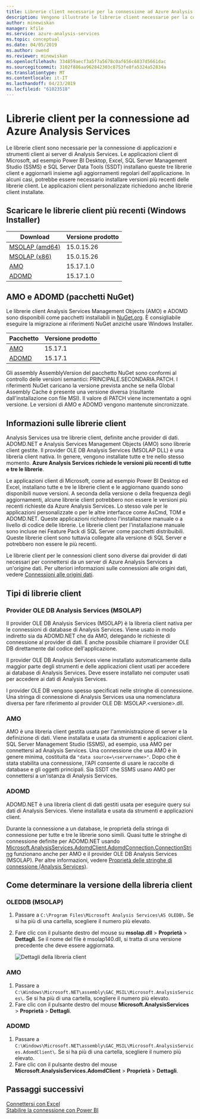 ```yaml
---
title: Librerie client necessarie per la connessione ad Azure Analysis Services | Microsoft Docs
description: Vengono illustrate le librerie client necessarie per la connessione di applicazioni e strumenti client ad Azure Analysis Services
author: minewiskan
manager: kfile
ms.service: azure-analysis-services
ms.topic: conceptual
ms.date: 04/05/2019
ms.author: owend
ms.reviewer: minewiskan
ms.openlocfilehash: 334859aecf3a5f7a5678c0af656c6837d5661dac
ms.sourcegitcommit: 3102f886aa962842303c8753fe8fa5324a52834a
ms.translationtype: MT
ms.contentlocale: it-IT
ms.lasthandoff: 04/23/2019
ms.locfileid: "61023518"
---
```

# <a name="client-libraries-for-connecting-to-azure-analysis-services"></a>Librerie client per la connessione ad Azure Analysis Services

Le librerie client sono necessarie per la connessione di applicazioni e strumenti client ai server di Analysis Services. Le applicazioni client di Microsoft, ad esempio Power BI Desktop, Excel, SQL Server Management Studio (SSMS) e SQL Server Data Tools (SSDT) installano queste tre librerie client e aggiornarli insieme agli aggiornamenti regolari dell'applicazione. In alcuni casi, potrebbe essere necessario installare versioni più recenti delle librerie client. Le applicazioni client personalizzate richiedono anche librerie client installate.

## <a name="download-the-latest-client-libraries-windows-installer"></a>Scaricare le librerie client più recenti (Windows Installer)  

|Download  |Versione prodotto  | 
|---------|---------|
|[MSOLAP (amd64)](https://go.microsoft.com/fwlink/?linkid=829576)    |    15.0.15.26    |
|[MSOLAP (x86)](https://go.microsoft.com/fwlink/?linkid=829575)     |    15.0.15.26      |
|[AMO](https://go.microsoft.com/fwlink/?linkid=829578)     |   15.17.1.0    |
|[ADOMD](https://go.microsoft.com/fwlink/?linkid=829577)     |    15.17.1.0     |

## <a name="amo-and-adomd-nuget-packages"></a>AMO e ADOMD (pacchetti NuGet)

Le librerie client Analysis Services Management Objects (AMO) e ADOMD sono disponibili come pacchetti installabili in [NuGet.org](https://www.nuget.org/). È consigliabile eseguire la migrazione ai riferimenti NuGet anziché usare Windows Installer. 

|Pacchetto  | Versione prodotto  | 
|---------|---------|
|[AMO](https://www.nuget.org/packages/Microsoft.AnalysisServices.retail.amd64/)    |    15.17.1     |
|[ADOMD](https://www.nuget.org/packages/Microsoft.AnalysisServices.AdomdClient.retail.amd64/)     |   15.17.1      |

Gli assembly AssemblyVersion del pacchetto NuGet sono conformi al controllo delle versioni semantici: PRINCIPALE.SECONDARIA.PATCH. I riferimenti NuGet caricano la versione prevista anche se nella Global Assembly Cache è presente una versione diversa (risultante dall'installazione con file MSI). Il valore di PATCH viene incrementato a ogni versione. Le versioni di AMO e ADOMD vengono mantenute sincronizzate.

## <a name="understanding-client-libraries"></a>Informazioni sulle librerie client

Analysis Services usa tre librerie client, definite anche provider di dati. ADOMD.NET e Analysis Services Management Objects (AMO) sono librerie client gestite. Il provider OLE DB Analysis Services (MSOLAP DLL) è una libreria client nativa. In genere, vengono installate tutte e tre nello stesso momento. **Azure Analysis Services richiede le versioni più recenti di tutte e tre le librerie**. 

Le applicazioni client di Microsoft, come ad esempio Power BI Desktop ed Excel, installano tutte e tre le librerie client e le aggiornano quando sono disponibili nuove versioni. A seconda della versione o della frequenza degli aggiornamenti, alcune librerie client potrebbero non essere le versioni più recenti richieste da Azure Analysis Services. Lo stesso vale per le applicazioni personalizzate o per le altre interfacce come AsCmd, TOM e ADOMD.NET. Queste applicazioni richiedono l'installazione manuale o a livello di codice delle librerie. Le librerie client per l'installazione manuale sono incluse nei Feature Pack di SQL Server come pacchetti distribuibili. Queste librerie client sono tuttavia collegate alla versione di SQL Server e potrebbero non essere le più recenti.  

Le librerie client per le connessioni client sono diverse dai provider di dati necessari per connettersi da un server di Azure Analysis Services a un'origine dati. Per ulteriori informazioni sulle connessioni alle origini dati, vedere [Connessioni alle origini dati](analysis-services-datasource.md).

## <a name="client-library-types"></a>Tipi di librerie client

### <a name="analysis-services-ole-db-provider-msolap"></a>Provider OLE DB Analysis Services (MSOLAP) 

 Il provider OLE DB Analysis Services (MSOLAP) è la libreria client nativa per le connessioni di database di Analysis Services. Viene usato in modo indiretto sia da ADOMD.NET che da AMO, delegando le richieste di connessione al provider di dati. È anche possibile chiamare il provider OLE DB direttamente dal codice dell'applicazione.  
  
 Il provider OLE DB Analysis Services viene installato automaticamente dalla maggior parte degli strumenti e delle applicazioni client usati per accedere ai database di Analysis Services. Deve essere installato nei computer usati per accedere ai dati di Analysis Services.  
  
 I provider OLE DB vengono spesso specificati nelle stringhe di connessione. Una stringa di connessione di Analysis Services usa una nomenclatura diversa per fare riferimento al provider OLE DB: MSOLAP.\<versione>.dll.

### <a name="amo"></a>AMO  

 AMO è una libreria client gestita usata per l'amministrazione di server e la definizione di dati. Viene installata e usata da strumenti e applicazioni client. SQL Server Management Studio (SSMS), ad esempio, usa AMO per connettersi ad Analysis Services. Una connessione che usa AMO è in genere minima, costituita da `"data source=\<servername>"`. Dopo che è stata stabilita una connessione, l'API consente di usare le raccolte di database e gli oggetti principali. Sia SSDT che SSMS usano AMO per connettersi a un'istanza di Analysis Services.  

  
### <a name="adomd"></a>ADOMD

 ADOMD.NET è una libreria client di dati gestiti usata per eseguire query sui dati di Analysis Services. Viene installata e usata da strumenti e applicazioni client. 
  
 Durante la connessione a un database, le proprietà della stringa di connessione per tutte e tre le librerie sono simili. Quasi tutte le stringhe di connessione definite per ADOMD.NET usando [Microsoft.AnalysisServices.AdomdClient.AdomdConnection.ConnectionString](/dotnet/api/microsoft.analysisservices.adomdclient.adomdconnection.connectionstring#Microsoft_AnalysisServices_AdomdClient_AdomdConnection_ConnectionString) funzionano anche per AMO e il provider OLE DB Analysis Services (MSOLAP). Per altre informazioni, vedere [Proprietà delle stringhe di connessione &#40;Analysis Services&#41;](https://docs.microsoft.com/sql/analysis-services/instances/connection-string-properties-analysis-services).  

  
##  <a name="bkmk_LibUpdate"></a> Come determinare la versione della libreria client   
  
### <a name="oleddb-msolap"></a>OLEDDB (MSOLAP)  
  
1.  Passare a `C:\Program Files\Microsoft Analysis Services\AS OLEDB\`. Se si ha più di una cartella, scegliere il numero più elevato.
  
2.  Fare clic con il pulsante destro del mouse su **msolap.dll** > **Proprietà** > **Dettagli**. Se il nome del file è msolap140.dll, si tratta di una versione precedente che deve essere aggiornata.
    
    ![Dettagli della libreria client](media/analysis-services-data-providers/aas-msolap-details.png)
    
  
### <a name="amo"></a>AMO

1. Passare a `C:\Windows\Microsoft.NET\assembly\GAC_MSIL\Microsoft.AnalysisServices\`. Se si ha più di una cartella, scegliere il numero più elevato.
2. Fare clic con il pulsante destro del mouse **Microsoft.AnalysisServices** > **Proprietà** > **Dettagli**.  

### <a name="adomd"></a>ADOMD

1. Passare a `C:\Windows\Microsoft.NET\assembly\GAC_MSIL\Microsoft.AnalysisServices.AdomdClient\`. Se si ha più di una cartella, scegliere il numero più elevato.
2. Fare clic con il pulsante destro del mouse **Microsoft.AnalysisServices.AdomdClient** > **Proprietà** > **Dettagli**.  


## <a name="next-steps"></a>Passaggi successivi
[Connettersi con Excel](analysis-services-connect-excel.md)    
[Stabilire la connessione con Power BI](analysis-services-connect-pbi.md)
